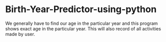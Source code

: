# Birth-Year-Predictor-using-python
We generally have to find our age in the particular year and this program shows exact age in the particular year. This will also record of all activities made by user.
